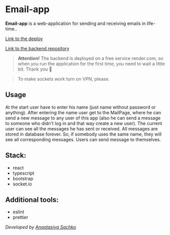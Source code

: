 # Email-app

**Email-app** is a web-application for sending and receiving emails in life-time..

[Link to the deploy](https://saachko.github.io/email-app/)

[Link to the backend repository](https://github.com/saachko/email-backend/tree/develop)

> **Attention!** The backend is deployed on a free service render.com, so when you run the application for the first time, you need to wait a little bit. Thank you 🙏

> To make sockets work turn on VPN, please.

## Usage

At the start user have to enter his name (just name without password or anything). After entering the name user get to the MailPage, where he can send a new message to any user of this app (also he can send a message to someone who didn't log in and that way create a new user). The current user can see all the messages he has sent or received. All messages are stored in database forever. So, if somebody uses the same name, they will see all corresponding messages. Users can send message to themselves.

## Stack:

- react
- typescript
- bootstrap
- socket.io

## Additional tools:

- eslint
- prettier

_Developed by [Anastasiya Sachko](https://github.com/saachko)_
